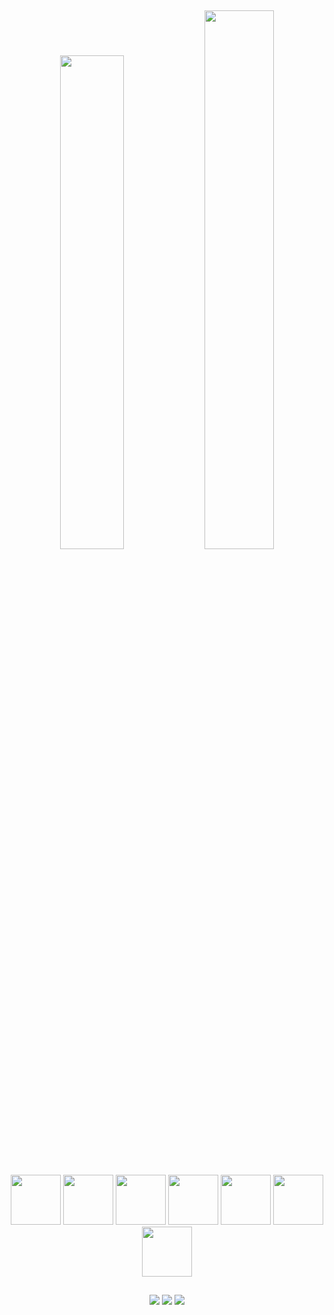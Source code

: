 
##
<div style="dsplay: inline_block;" align="center">
  <img width="45%" src="https://github-readme-stats.vercel.app/api?username=gabriel-nascimento-sousa&show_icons=true&theme=transparent">
  <img  width="47%" src="https://github-readme-stats.vercel.app/api/top-langs/?username=gabriel-nascimento-sousa&layout=compact">
</div>

##

<div align="center">
  <img width="80" heigth="80" src="https://cdn.jsdelivr.net/gh/devicons/devicon/icons/html5/html5-original.svg">
  <img width="80" heigth="80" src="https://cdn.jsdelivr.net/gh/devicons/devicon/icons/css3/css3-original.svg">
  <img width="80" heigth="80" src="https://cdn.jsdelivr.net/gh/devicons/devicon/icons/javascript/javascript-original.svg">
  <img width="80" heigth="80" src="https://cdn.jsdelivr.net/gh/devicons/devicon/icons/git/git-original.svg" />
  <img width="80" heigth="80" src="https://cdn.jsdelivr.net/gh/devicons/devicon/icons/python/python-original.svg" />
  <img width="80" heigth="80" src="https://cdn.jsdelivr.net/gh/devicons/devicon/icons/php/php-plain.svg" />
  <img width="80" heigth="80" src="https://cdn.jsdelivr.net/gh/devicons/devicon/icons/c/c-original.svg" />
                 
                  
##


<div align="center"> 
  <a href="https://www.linkedin.com/in/gabriel-nascimento-sousa-795129149/" target="_blank"><img src="https://img.shields.io/badge/-LinkedIn-%230077B5?style=for-the-badge&logo=linkedin&logoColor=white" target="_blank"></a> 
  <a href="https://instagram.com/rafaballerini" target="_blank"><img src="https://img.shields.io/badge/-Instagram-%23E4405F?style=for-the-badge&logo=instagram&logoColor=white" target="_blank"></a>
  <a href = "mailto:sousa.gabriel.dev@gmail.com"><img src="https://img.shields.io/badge/-Gmail-%23333?style=for-the-badge&logo=gmail&logoColor=white" target="_blank"></a>
  
  
</div>

